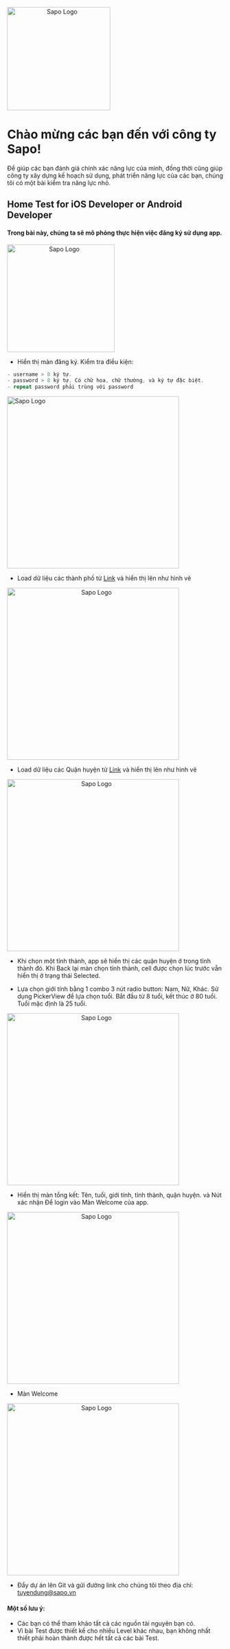 <img style="display:block; text-align:center" src="https://raw.githubusercontent.com/sapo-tech/home_test_mobile/master/Sapo-logo-noel.png" alt="Sapo Logo" max-width="100%" height="240px"/> 

# Chào mừng các bạn đến với công ty Sapo! 

Để giúp các bạn đánh giá chính xác năng lực của mình, đồng thời cũng giúp công ty xây dựng kế hoạch sử dụng, phát triển năng lực của các bạn, chúng tôi có một bài kiểm tra năng lực nhỏ. 

## Home Test for iOS Developer or Android Developer

#### Trong bài này, chúng ta sẽ mô phỏng thực hiện việc đăng ký sử dụng app.
<img style="display:block; text-align:center" src="https://raw.githubusercontent.com/sapo-tech/home_test_mobile/master/0.%20Overview.png" alt="Sapo Logo" max-width="100%" height="250px"/> 

* Hiển thị màn đăng ký. Kiểm tra điều kiện:  
```swift
- username > 8 ký tự.
- password > 8 ký tự. Có chữ hoa, chữ thường, và ký tự đặc biệt.
- repeat password phải trùng với password
```
<img  src="https://raw.githubusercontent.com/sapo-tech/home_test_mobile/master/1.%20Username%20Password.jpg" alt="Sapo Logo" max-width="100%" height="400px"/> 

* Load dữ liệu các thành phố từ [Link](https://raw.githubusercontent.com/sapo-tech/home_test_mobile/master/Cities.json) và hiển thị lên như hình vẽ 
<img style="display:block; text-align:center" src="https://raw.githubusercontent.com/sapo-tech/home_test_mobile/master/2.%20City%20Selection.jpg" alt="Sapo Logo" max-width="100%" height="400px"/> 

* Load dữ liệu các Quận huyện từ [Link](https://raw.githubusercontent.com/sapo-tech/home_test_mobile/master/Districts.json) và hiển thị lên như hình vẽ 

<img style="display:block; text-align:center" src="https://raw.githubusercontent.com/sapo-tech/home_test_mobile/master/3.%20Dictrict%20Selection.jpg" alt="Sapo Logo" max-width="100%" height="400px"/>


* Khi chọn một tỉnh thành, app sẽ hiển thị các quận huyện ở trong tỉnh thành đó. Khi Back lại màn chọn tỉnh thành, cell được chọn lúc trước vẫn hiển thị ở trạng thái Selected.

* Lựa chọn giới tính bằng 1 combo 3 nút radio button: Nam, Nữ, Khác. Sử dụng PickerView để lựa chọn tuổi. Bắt đầu từ 8 tuổi, kết thúc ở 80 tuổi. Tuổi mặc định là 25 tuổi.
<img style="display:block; text-align:center" src="https://raw.githubusercontent.com/sapo-tech/home_test_mobile/master/4.%20General%20Selection.jpg" alt="Sapo Logo" max-width="100%" height="400px"/>

* Hiển thị màn tổng kết: Tên, tuổi, giới tính, tỉnh thành, quận huyện. và Nút xác nhận Để login vào Màn Welcome của app. 
<img style="display:block; text-align:center" src="https://raw.githubusercontent.com/sapo-tech/home_test_mobile/master/5.%20Overall.jpg" alt="Sapo Logo" max-width="100%" height="400px"/>

* Màn Welcome 
<img style="display:block; text-align:center" src="https://raw.githubusercontent.com/sapo-tech/home_test_mobile/master/6.%20welcome.jpg" alt="Sapo Logo" max-width="100%" height="400px"/>


* Đẩy dự án lên Git và gửi đường link cho chúng tôi theo địa chỉ: tuyendung@sapo.vn

#### Một số lưu ý:
* Các bạn có thể tham khảo tất cả các nguồn tài nguyên bạn có.
* Vì bài Test được thiết kế cho nhiều Level khác nhau, bạn không nhất thiết phải hoàn thành được hết tất cả các bài Test.
